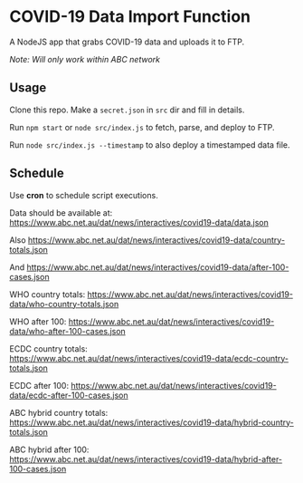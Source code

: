 COVID-19 Data Import Function
=============================

A NodeJS app that grabs COVID-19 data and uploads it to FTP.

_Note: Will only work within ABC network_

Usage
-----

Clone this repo. Make a `secret.json` in `src` dir and fill in details.

Run `npm start` or `node src/index.js` to fetch, parse, and deploy to FTP.

Run `node src/index.js --timestamp` to also deploy a timestamped data file. 

Schedule
--------

Use **cron** to schedule script executions.

Data should be available at: https://www.abc.net.au/dat/news/interactives/covid19-data/data.json

Also https://www.abc.net.au/dat/news/interactives/covid19-data/country-totals.json

And https://www.abc.net.au/dat/news/interactives/covid19-data/after-100-cases.json

WHO country totals: https://www.abc.net.au/dat/news/interactives/covid19-data/who-country-totals.json

WHO after 100: https://www.abc.net.au/dat/news/interactives/covid19-data/who-after-100-cases.json

ECDC country totals: https://www.abc.net.au/dat/news/interactives/covid19-data/ecdc-country-totals.json

ECDC after 100: https://www.abc.net.au/dat/news/interactives/covid19-data/ecdc-after-100-cases.json

ABC hybrid country totals: https://www.abc.net.au/dat/news/interactives/covid19-data/hybrid-country-totals.json

ABC hybrid after 100: https://www.abc.net.au/dat/news/interactives/covid19-data/hybrid-after-100-cases.json
